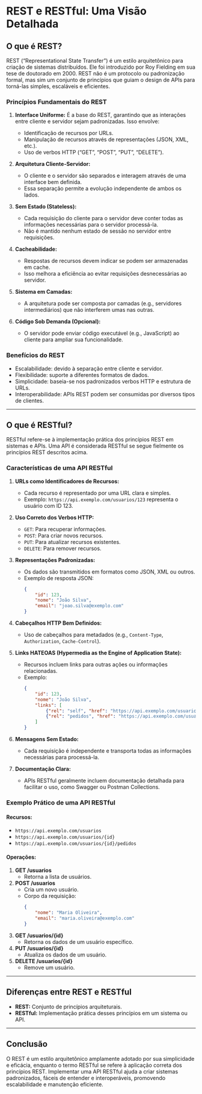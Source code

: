 # REST e RESTful: Uma Visão Detalhada

## O que é REST?

REST (“Representational State Transfer”) é um estilo arquitetônico para criação de sistemas distribuídos. Ele foi
introduzido por Roy Fielding em sua tese de doutorado em 2000. REST não é um protocolo ou padronização formal, mas sim
um conjunto de princípios que guiam o design de APIs para torná-las simples, escaláveis e eficientes.

### Princípios Fundamentais do REST

1. **Interface Uniforme:** É a base do REST, garantindo que as interações entre cliente e servidor sejam padronizadas.
   Isso envolve:
   - Identificação de recursos por URLs.
   - Manipulação de recursos através de representações (JSON, XML, etc.).
   - Uso de verbos HTTP (“GET”, “POST”, “PUT”, “DELETE”).

2. **Arquitetura Cliente-Servidor:**
   - O cliente e o servidor são separados e interagem através de uma interface bem definida.
   - Essa separação permite a evolução independente de ambos os lados.

3. **Sem Estado (Stateless):**
   - Cada requisição do cliente para o servidor deve conter todas as informações necessárias para o servidor
     processá-la.
   - Não é mantido nenhum estado de sessão no servidor entre requisições.

4. **Cacheabilidade:**
   - Respostas de recursos devem indicar se podem ser armazenadas em cache.
   - Isso melhora a eficiência ao evitar requisições desnecessárias ao servidor.

5. **Sistema em Camadas:**
   - A arquitetura pode ser composta por camadas (e.g., servidores intermediários) que não interferem umas nas outras.

6. **Código Sob Demanda (Opcional):**
   - O servidor pode enviar código executável (e.g., JavaScript) ao cliente para ampliar sua funcionalidade.

### Benefícios do REST

- Escalabilidade: devido à separação entre cliente e servidor.
- Flexibilidade: suporte a diferentes formatos de dados.
- Simplicidade: baseia-se nos padronizados verbos HTTP e estrutura de URLs.
- Interoperabilidade: APIs REST podem ser consumidas por diversos tipos de clientes.

---

## O que é RESTful?

RESTful refere-se à implementação prática dos princípios REST em sistemas e APIs. Uma API é considerada RESTful se segue
fielmente os princípios REST descritos acima.

### Características de uma API RESTful

1. **URLs como Identificadores de Recursos:**
   - Cada recurso é representado por uma URL clara e simples.
   - Exemplo: `https://api.exemplo.com/usuarios/123` representa o usuário com ID 123.

2. **Uso Correto dos Verbos HTTP:**
   - `GET`: Para recuperar informações.
   - `POST`: Para criar novos recursos.
   - `PUT`: Para atualizar recursos existentes.
   - `DELETE`: Para remover recursos.

3. **Representações Padronizadas:**
   - Os dados são transmitidos em formatos como JSON, XML ou outros.
   - Exemplo de resposta JSON:
     ```json
     {
         "id": 123,
         "nome": "João Silva",
         "email": "joao.silva@exemplo.com"
     }
     ```

4. **Cabeçalhos HTTP Bem Definidos:**
   - Uso de cabeçalhos para metadados (e.g., `Content-Type`, `Authorization`, `Cache-Control`).

5. **Links HATEOAS (Hypermedia as the Engine of Application State):**
   - Recursos incluem links para outras ações ou informações relacionadas.
   - Exemplo:
     ```json
     {
         "id": 123,
         "nome": "João Silva",
         "links": [
             {"rel": "self", "href": "https://api.exemplo.com/usuarios/123"},
             {"rel": "pedidos", "href": "https://api.exemplo.com/usuarios/123/pedidos"}
         ]
     }
     ```

6. **Mensagens Sem Estado:**
   - Cada requisição é independente e transporta todas as informações necessárias para processá-la.

7. **Documentação Clara:**
   - APIs RESTful geralmente incluem documentação detalhada para facilitar o uso, como Swagger ou Postman Collections.

### Exemplo Prático de uma API RESTful

#### Recursos:

- `https://api.exemplo.com/usuarios`
- `https://api.exemplo.com/usuarios/{id}`
- `https://api.exemplo.com/usuarios/{id}/pedidos`

#### Operações:

1. **GET /usuarios**
   - Retorna a lista de usuários.
2. **POST /usuarios**
   - Cria um novo usuário.
   - Corpo da requisição:
     ```json
     {
         "nome": "Maria Oliveira",
         "email": "maria.oliveira@exemplo.com"
     }
     ```
3. **GET /usuarios/{id}**
   - Retorna os dados de um usuário específico.
4. **PUT /usuarios/{id}**
   - Atualiza os dados de um usuário.
5. **DELETE /usuarios/{id}**
   - Remove um usuário.

---

## Diferenças entre REST e RESTful

- **REST:** Conjunto de princípios arquiteturais.
- **RESTful:** Implementação prática desses princípios em um sistema ou API.

---

## Conclusão

O REST é um estilo arquitetônico amplamente adotado por sua simplicidade e eficácia, enquanto o termo RESTful se refere
à aplicação correta dos princípios REST. Implementar uma API RESTful ajuda a criar sistemas padronizados, fáceis de
entender e interoperáveis, promovendo escalabilidade e manutenção eficiente.

